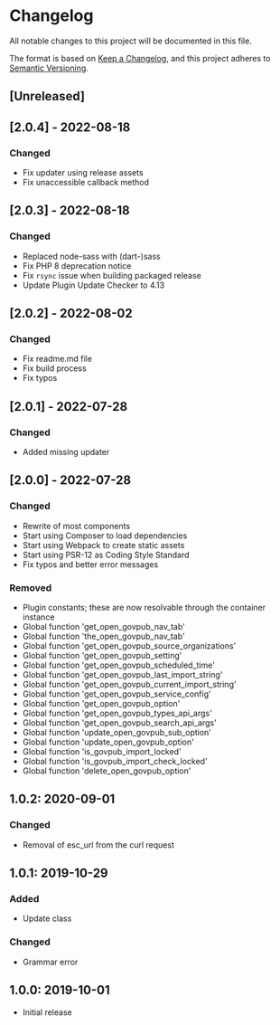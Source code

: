 # Changelog
All notable changes to this project will be documented in this file.

The format is based on [Keep a Changelog](https://keepachangelog.com/en/1.0.0/),
and this project adheres to [Semantic Versioning](https://semver.org/spec/v2.0.0.html).

## [Unreleased]

## [2.0.4] - 2022-08-18
### Changed
* Fix updater using release assets
* Fix unaccessible callback method

## [2.0.3] - 2022-08-18
### Changed
* Replaced node-sass with (dart-)sass
* Fix PHP 8 deprecation notice
* Fix `rsync` issue when building packaged release
* Update Plugin Update Checker to 4.13

## [2.0.2] - 2022-08-02
### Changed
* Fix readme.md file
* Fix build process
* Fix typos

## [2.0.1] - 2022-07-28
### Changed
- Added missing updater

## [2.0.0] - 2022-07-28
### Changed
- Rewrite of most components
- Start using Composer to load dependencies
- Start using Webpack to create static assets
- Start using PSR-12 as Coding Style Standard
- Fix typos and better error messages

### Removed
- Plugin constants; these are now resolvable through the container instance
- Global function 'get_open_govpub_nav_tab'
- Global function 'the_open_govpub_nav_tab'
- Global function 'get_open_govpub_source_organizations'
- Global function 'get_open_govpub_setting'
- Global function 'get_open_govpub_scheduled_time'
- Global function 'get_open_govpub_last_import_string'
- Global function 'get_open_govpub_current_import_string'
- Global function 'get_open_govpub_service_config'
- Global function 'get_open_govpub_option'
- Global function 'get_open_govpub_types_api_args'
- Global function 'get_open_govpub_search_api_args'
- Global function 'update_open_govpub_sub_option'
- Global function 'update_open_govpub_option'
- Global function 'is_govpub_import_locked'
- Global function 'is_govpub_import_check_locked'
- Global function 'delete_open_govpub_option'


## 1.0.2: 2020-09-01
### Changed
- Removal of esc_url from the curl request

## 1.0.1: 2019-10-29
### Added
- Update class

### Changed
- Grammar error

## 1.0.0: 2019-10-01
- Initial release